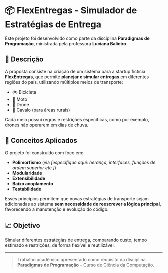 # 📦 FlexEntregas - Simulador de Estratégias de Entrega

Este projeto foi desenvolvido como parte da disciplina **Paradigmas de Programação**, ministrada pela professora **Luciana Balieiro**.

## 📘 Descrição

A proposta consiste na criação de um sistema para a startup fictícia **FlexEntregas**, que permite **planejar e simular entregas** em diferentes regiões do país, utilizando múltiplos meios de transporte:

- 🚲 Bicicleta
- 🛵 Moto
- 🚁 Drone
- 🐎 Cavalo (para áreas rurais)

Cada meio possui regras e restrições específicas, como por exemplo, drones não operarem em dias de chuva.

## 🧠 Conceitos Aplicados

O projeto foi construído com foco em:

- **Polimorfismo** (via _[especifique aqui: herança, interfaces, funções de ordem superior etc.]_)
- **Modularidade**
- **Extensibilidade**
- **Baixo acoplamento**
- **Testabilidade**

Esses princípios permitem que novas estratégias de transporte sejam adicionadas ao sistema **sem necessidade de reescrever a lógica principal**, favorecendo a manutenção e evolução do código.

## 📈 Objetivo

Simular diferentes estratégias de entrega, comparando custo, tempo estimado e restrições, de forma flexível e reutilizável.

---

> Trabalho acadêmico apresentado como requisito da disciplina **Paradigmas de Programação** – Curso de Ciência da Computação.
